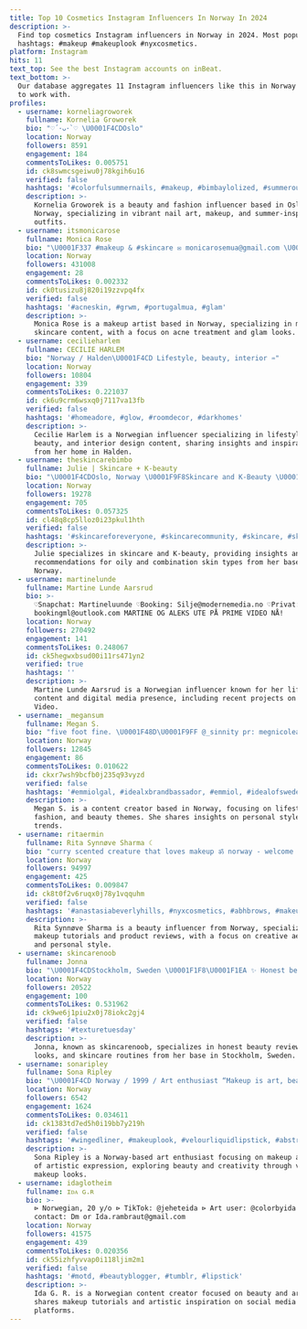 ```yaml
---
title: Top 10 Cosmetics Instagram Influencers In Norway In 2024
description: >-
  Find top cosmetics Instagram influencers in Norway in 2024. Most popular
  hashtags: #makeup #makeuplook #nyxcosmetics.
platform: Instagram
hits: 11
text_top: See the best Instagram accounts on inBeat.
text_bottom: >-
  Our database aggregates 11 Instagram influencers like this in Norway for you
  to work with.
profiles:
  - username: korneliagroworek
    fullname: Kornelia Groworek
    bio: "♡´･ᴗ･`♡ \U0001F4CDOslo"
    location: Norway
    followers: 8591
    engagement: 184
    commentsToLikes: 0.005751
    id: ck8swmcsgeiwu0j78kgih6u16
    verified: false
    hashtags: '#colorfulsummernails, #makeup, #bimbaylolized, #summeroutfit'
    description: >-
      Kornelia Groworek is a beauty and fashion influencer based in Oslo,
      Norway, specializing in vibrant nail art, makeup, and summer-inspired
      outfits.
  - username: itsmonicarose
    fullname: Monica Rose
    bio: "\U0001F337 #makeup & #skincare ✉️ monicarosemua@gmail.com \U0001FA75 Tiktok: itsmonicarosee ✨ YouTube ⤵️"
    location: Norway
    followers: 431008
    engagement: 28
    commentsToLikes: 0.002332
    id: ck0tusizu8j820i19zzvpq4fx
    verified: false
    hashtags: '#acneskin, #grwm, #portugalmua, #glam'
    description: >-
      Monica Rose is a makeup artist based in Norway, specializing in makeup and
      skincare content, with a focus on acne treatment and glam looks.
  - username: cecilieharlem
    fullname: CECILIE HARLEM
    bio: "Norway / Halden\U0001F4CD Lifestyle, beauty, interior ♒️"
    location: Norway
    followers: 10804
    engagement: 339
    commentsToLikes: 0.221037
    id: ck6u9crm6wsxq0j7117va13fb
    verified: false
    hashtags: '#homeadore, #glow, #roomdecor, #darkhomes'
    description: >-
      Cecilie Harlem is a Norwegian influencer specializing in lifestyle,
      beauty, and interior design content, sharing insights and inspirations
      from her home in Halden.
  - username: theskincarebimbo
    fullname: Julie | Skincare + K-beauty
    bio: "\U0001F4CDOslo, Norway \U0001F9F8Skincare and K-Beauty \U0001F9F8Oily/combo skin, dehydrated and reactive DISCOUNT CODES&SHOPLIST"
    location: Norway
    followers: 19278
    engagement: 705
    commentsToLikes: 0.057325
    id: cl48q8cp5lloz0i23pkul1hth
    verified: false
    hashtags: '#skincareforeveryone, #skincarecommunity, #skincare, #skincarereview'
    description: >-
      Julie specializes in skincare and K-beauty, providing insights and product
      recommendations for oily and combination skin types from her base in Oslo,
      Norway.
  - username: martinelunde
    fullname: Martine Lunde Aarsrud
    bio: >-
      ♡Snapchat: Martineluunde ♡Booking: Silje@modernemedia.no ♡Privat:
      bookingml@outlook.com MARTINE OG ALEKS UTE PÅ PRIME VIDEO NÅ!
    location: Norway
    followers: 270492
    engagement: 141
    commentsToLikes: 0.248067
    id: ck5hegwxbsud00i11rs471yn2
    verified: true
    hashtags: ''
    description: >-
      Martine Lunde Aarsrud is a Norwegian influencer known for her lifestyle
      content and digital media presence, including recent projects on Prime
      Video.
  - username: _megansum
    fullname: Megan S.
    bio: "five foot fine. \U0001F48D\U0001F9FF @_sinnity pr: megnicoleas@gmail.com"
    location: Norway
    followers: 12845
    engagement: 86
    commentsToLikes: 0.010622
    id: ckxr7wsh9bcfb0j235q93vyzd
    verified: false
    hashtags: '#emmiolgal, #idealxbrandbassador, #emmiol, #idealofsweden'
    description: >-
      Megan S. is a content creator based in Norway, focusing on lifestyle,
      fashion, and beauty themes. She shares insights on personal style and
      trends.
  - username: ritaermin
    fullname: Rita Synnøve Sharma ☾
    bio: "curry scented creature that loves makeup ॐ norway - welcome to the alien family \U0001F47D@beautycultnorway"
    location: Norway
    followers: 94997
    engagement: 425
    commentsToLikes: 0.009847
    id: ck8t0f2v6ruqx0j78y1vqquhm
    verified: false
    hashtags: '#anastasiabeverlyhills, #nyxcosmetics, #abhbrows, #makeup'
    description: >-
      Rita Synnøve Sharma is a beauty influencer from Norway, specializing in
      makeup tutorials and product reviews, with a focus on creative aesthetics
      and personal style.
  - username: skincarenoob
    fullname: Jonna
    bio: "\U0001F4CDStockholm, Sweden \U0001F1F8\U0001F1EA ✨ Honest beauty reviews, makeup looks & skincare routines ✨ Collabs/PR \U0001F48C or DM"
    location: Norway
    followers: 20522
    engagement: 100
    commentsToLikes: 0.531962
    id: ck9we6j1piu2x0j78iokc2gj4
    verified: false
    hashtags: '#texturetuesday'
    description: >-
      Jonna, known as skincarenoob, specializes in honest beauty reviews, makeup
      looks, and skincare routines from her base in Stockholm, Sweden.
  - username: sonaripley
    fullname: Sona Ripley
    bio: "\U0001F4CD Norway / 1999 / Art enthusiast “Makeup is art, beauty is spirit.”"
    location: Norway
    followers: 6542
    engagement: 1624
    commentsToLikes: 0.034611
    id: ck1383td7ed5h0i19bb7y219h
    verified: false
    hashtags: '#wingedliner, #makeuplook, #velourliquidlipstick, #abstractmakeup'
    description: >-
      Sona Ripley is a Norway-based art enthusiast focusing on makeup as a form
      of artistic expression, exploring beauty and creativity through various
      makeup looks.
  - username: idaglotheim
    fullname: ɪᴅᴀ ɢ.ʀ
    bio: >-
      ⊳ Norwegian, 20 y/o ⊳ TikTok: @jeheteida ⊳ Art user: @colorbyida ⊳
      contact: Dm or Ida.rambraut@gmail.com
    location: Norway
    followers: 41575
    engagement: 439
    commentsToLikes: 0.020356
    id: ck55izhfyvvap0i118ljim2m1
    verified: false
    hashtags: '#motd, #beautyblogger, #tumblr, #lipstick'
    description: >-
      Ida G. R. is a Norwegian content creator focused on beauty and art. She
      shares makeup tutorials and artistic inspiration on social media
      platforms.
---
```


